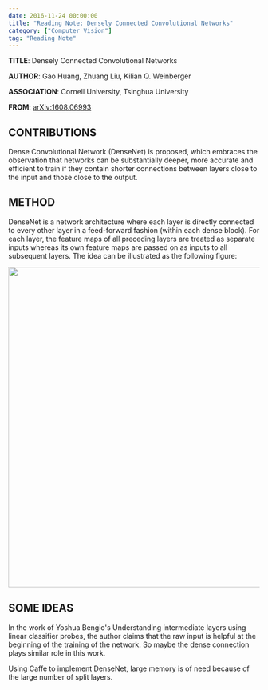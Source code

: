 ```yaml
---
date: 2016-11-24 00:00:00
title: "Reading Note: Densely Connected Convolutional Networks"
category: ["Computer Vision"]
tag: "Reading Note"
---
```


**TITLE**: Densely Connected Convolutional Networks

**AUTHOR**: Gao Huang, Zhuang Liu, Kilian Q. Weinberger

**ASSOCIATION**: Cornell University, Tsinghua University

**FROM**: [arXiv:1608.06993](https://arxiv.org/abs/1608.06993)

## CONTRIBUTIONS ##

Dense Convolutional Network (DenseNet) is proposed, which embraces the observation that networks can be substantially deeper, more accurate and efficient to train if they contain shorter connections between layers close to the input and those close to the output.

## METHOD ##

DenseNet is a network architecture where each layer is directly connected to every other layer in a feed-forward fashion (within each dense block). For each layer, the feature maps of all preceding layers are treated as separate inputs whereas its own feature maps are passed on as inputs to all subsequent layers. The idea can be illustrated as the following figure:

<img class="img-responsive center-block" src="https://raw.githubusercontent.com/joshua19881228/my_blogs/master/Computer_Vision/Reading_Note/figures/DenseNet.jpeg" alt="" width="640"/>

## SOME IDEAS ##

In the work of Yoshua Bengio's Understanding intermediate layers using linear classifier probes, the author claims that the raw input is helpful at the beginning of the training of the network. So maybe the dense connection plays similar role in this work.

Using Caffe to implement DenseNet, large memory is of need because of the large number of split layers.
